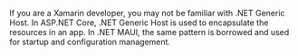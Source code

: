 ﻿If you are a Xamarin developer, you may not be familiar with .NET Generic Host. 
In ASP.NET Core, .NET Generic Host is used to encapsulate the resources in an app. 
In .NET MAUI, the same pattern is borrowed and used for startup and configuration management.

